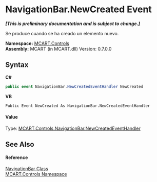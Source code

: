 # NavigationBar.NewCreated Event
 _**\[This is preliminary documentation and is subject to change.\]**_

Se produce cuando se ha creado un elemento nuevo.

**Namespace:**&nbsp;<a href="1c9d7a8e-81d4-838a-f87d-7379b253b6ce">MCART.Controls</a><br />**Assembly:**&nbsp;MCART (in MCART.dll) Version: 0.7.0.0

## Syntax

**C#**<br />
``` C#
public event NavigationBar.NewCreatedEventHandler NewCreated
```

**VB**<br />
``` VB
Public Event NewCreated As NavigationBar.NewCreatedEventHandler
```


#### Value
Type: <a href="795509f7-3cd0-cbeb-ff05-def5443cd040">MCART.Controls.NavigationBar.NewCreatedEventHandler</a>

## See Also


#### Reference
<a href="f8adee10-4c70-0c35-f2ea-0afdd2e92957">NavigationBar Class</a><br /><a href="1c9d7a8e-81d4-838a-f87d-7379b253b6ce">MCART.Controls Namespace</a><br />